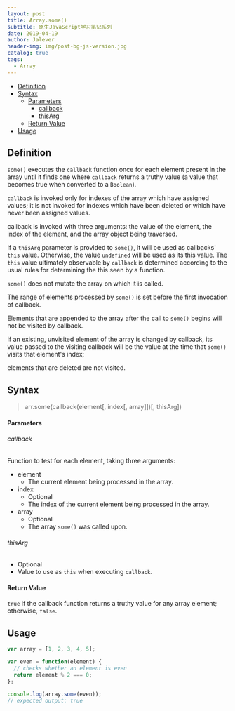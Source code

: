 ```yaml
---
layout: post
title: Array.some()
subtitle: 原生JavaScript学习笔记系列
date: 2019-04-19
author: Jalever
header-img: img/post-bg-js-version.jpg
catalog: true
tags:
  - Array
---
```


- [Definition](#definition)
- [Syntax](#syntax)
    - [Parameters](#parameters)
        - [callback](#callback)
        - [thisArg](#thisarg)
    - [Return Value](#return-value)
- [Usage](#usage)

## Definition

`some()` executes the `callback` function once for each element present in the array until it finds one where `callback` returns a truthy value (a value that becomes true when converted to a `Boolean`).<br>

`callback` is invoked only for indexes of the array which have assigned values; it is not invoked for indexes which have been deleted or which have never been assigned values.<br>

callback is invoked with three arguments: the value of the element, the index of the element, and the array object being traversed.<br>

If a `thisArg` parameter is provided to `some()`, it will be used as callbacks' `this` value. Otherwise, the value `undefined` will be used as its this value. The `this` value ultimately observable by `callback` is determined according to the usual rules for determining the this seen by a function.<br>

`some()` does not mutate the array on which it is called.<br>

The range of elements processed by `some()` is set before the first invocation of callback. <br>

Elements that are appended to the array after the call to `some()` begins will not be visited by callback.<br>

If an existing, unvisited element of the array is changed by callback, its value passed to the visiting callback will be the value at the time that `some()` visits that element's index; <br>

elements that are deleted are not visited.<br>

## Syntax

> arr.some(callback(element[, index[, array]])[, thisArg])

#### Parameters

###### callback

Function to test for each element, taking three arguments:

- element
  - The current element being processed in the array.
- index
  - Optional
  - The index of the current element being processed in the array.
- array
  - Optional
  - The array `some()` was called upon.

###### thisArg

- Optional
- Value to use as `this` when executing `callback`.

#### Return Value

`true` if the callback function returns a truthy value for any array element; otherwise, `false`.

## Usage

```javascript
var array = [1, 2, 3, 4, 5];

var even = function(element) {
  // checks whether an element is even
  return element % 2 === 0;
};

console.log(array.some(even));
// expected output: true
```
